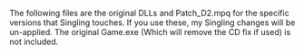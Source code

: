 The following files are the original DLLs and Patch_D2.mpq for
the specific versions that Singling touches. If you use these,
my Singling changes will be un-applied. The original Game.exe
(Which will remove the CD fix if used) is not included.